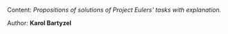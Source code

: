 Content: *Propositions of solutions of Project Eulers' tasks with explanation.*

Author: **Karol Bartyzel**
